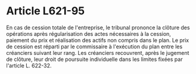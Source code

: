 # Article L621-95

En cas de cession totale de l'entreprise, le tribunal prononce la clôture des opérations après régularisation des actes nécessaires à la cession, paiement du prix et réalisation des actifs non compris dans le plan.   Le prix de cession est réparti par le commissaire à l'exécution du plan entre les créanciers suivant leur rang.   Les créanciers recouvrent, après le jugement de clôture, leur droit de poursuite individuelle dans les limites fixées par l'article L. 622-32.